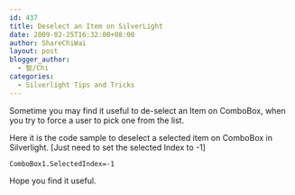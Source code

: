 ```yaml
---
id: 437
title: Deselect an Item on SilverLight
date: 2009-02-25T16:32:00+08:00
author: ShareChiWai
layout: post
blogger_author:
  - 智/Chi
categories:
  - Silverlight Tips and Tricks
---
```


Sometime you may find it useful to de-select an Item on ComboBox,
when you try to force a user to pick one from the list.

Here it is the code sample to deselect a selected item on ComboBox in Silverlight.
[Just need to set the selected Index to -1]

```
ComboBox1.SelectedIndex=-1
```

Hope you find it useful.
